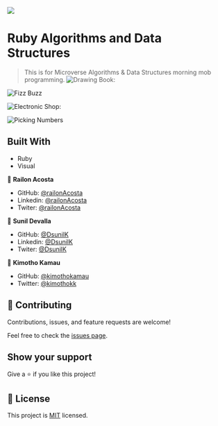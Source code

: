 ![](https://img.shields.io/badge/Microverse-blueviolet)

 # Ruby Algorithms and Data Structures
> This is for Microverse Algorithms & Data Structures morning mob programming.
![Drawing Book: ](https://www.hackerrank.com/challenges/drawing-book/problem)

![Fizz Buzz](https://www.hackerrank.com/challenges/fizzbuzz/problem)
 

![Electronic Shop:](https://www.hackerrank.com/challenges/electronics-shop/problem)


![Picking Numbers](https://www.hackerrank.com/challenges/picking-numbers/problem)
 


 
## Built With

- Ruby
- Visual

👤 **Railon Acosta**

- GitHub: [@railonAcosta](https://github.com/RailonA)
- Linkedin: [@railonAcosta](https://www.linkedin.com/in/railon-acosta-81265180/)
- Twiter: [@railonAcosta](https://twitter.com/RailonAcosta)


👤 **Sunil Devalla**

- GitHub: [@DsunilK](https://github.com/DsunilK)
- Linkedin: [@DsunilK](https://www.linkedin.com/in/dsunilk/)
- Twiter: [@DsunilK](https://twitter.com/Sunil_Devalla)


👤 **Kimotho Kamau**

- GitHub: [@kimothokamau](https://github.com/kimothokamau)
- Twitter: [@kimothokk](https://twitter.com/kimothokk)


## 🤝 Contributing

Contributions, issues, and feature requests are welcome!

Feel free to check the [issues page](https://github.com/RailonA/youtube-simulator-page/issues).

## Show your support

Give a ⭐️ if you like this project!

## 📝 License

This project is [MIT](LICENSE) licensed.


